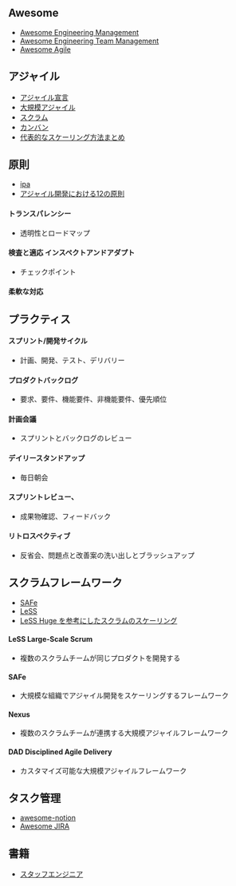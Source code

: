 ## Awesome
- [Awesome Engineering Management](https://github.com/engineering-management/awesome-engineering-management#readme "Awesome Engineering Management")
- [Awesome Engineering Team Management](https://github.com/kdeldycke/awesome-engineering-team-management#readme "Awesome Engineering Team Management")
- [Awesome Agile](https://github.com/lorabv/awesome-agile#awesome-agile- "Awesome Agile")
## アジャイル
- [アジャイル宣言](https://agilemanifesto.org/iso/ja/principles.html "アジャイル宣言")
- [大規模アジャイル](https://www.atlassian.com/ja/agile/agile-at-scale "大規模アジャイル")
- [スクラム](https://www.atlassian.com/ja/agile/scrum "スクラム")
- [カンバン](https://www.atlassian.com/ja/agile/kanban "カンバン")
- [代表的なスケーリング方法まとめ](https://qiita.com/lemtosh469/items/a8813f7871361f8af9a1 "代表的なスケーリング方法まとめ")
## 原則
- [ipa](https://www.ipa.go.jp/jinzai/skill-standard/plus-it-ui/itssplus/ps6vr70000001i7c-att/000065601.pdf "ipa")
- [アジャイル開発における12の原則](https://qiita.com/karamage/items/9c98bf3f379f2b16ee47 "アジャイル開発における12の原則")
#### トランスパレンシー
- 透明性とロードマップ
#### 検査と適応 インスペクトアンドアダプト
- チェックポイント
#### 柔軟な対応
## プラクティス
#### スプリント/開発サイクル
- 計画、開発、テスト、デリバリー
#### プロダクトバックログ
- 要求、要件、機能要件、非機能要件、優先順位
#### 計画会議
- スプリントとバックログのレビュー
#### デイリースタンドアップ
- 毎日朝会
#### スプリントレビュー、
- 成果物確認、フィードバック
#### リトロスペクティブ
- 反省会、問題点と改善案の洗い出しとブラッシュアップ
## スクラムフレームワーク
- [SAFe](https://www.atlassian.com/ja/agile/agile-at-scale/what-is-safe "SAFe")
- [LeSS](https://www.atlassian.com/ja/agile/agile-at-scale/less "LeSS")
- [LeSS Huge を参考にしたスクラムのスケーリング](https://tech.mirrativ.stream/entry/2023/05/23/100000 "LeSS Huge を参考にしたスクラムのスケーリング")
#### LeSS Large-Scale Scrum
- 複数のスクラムチームが同じプロダクトを開発する
#### SAFe
- 大規模な組織でアジャイル開発をスケーリングするフレームワーク
#### Nexus
- 複数のスクラムチームが連携する大規模アジャイルフレームワーク
#### DAD Disciplined Agile Delivery
- カスタマイズ可能な大規模アジャイルフレームワーク
## タスク管理
- [awesome-notion](https://github.com/spencerpauly/awesome-notion#awesome-notion- "awesome-notion")
- [Awesome JIRA](https://github.com/jordanamorais/awesome-jira#awesome-jira- "Awesome JIRA")
## 書籍
- [スタッフエンジニア](https://www.amazon.co.jp/-/en/Will-Larson-ebook/dp/B0C231J7FC/ref=sr_1_2?crid=3FP7L3IOC3JMP&keywords=%E3%82%B9%E3%82%BF%E3%83%83%E3%83%95%E3%82%A8%E3%83%B3%E3%82%B8%E3%83%8B%E3%82%A2&qid=1695006889&sprefix=%E3%82%B9%E3%82%BF%E3%83%83%E3%83%95%E3%81%88%E3%82%93%E3%81%98n%2Caps%2C252&sr=8-2 "スタッフエンジニア")